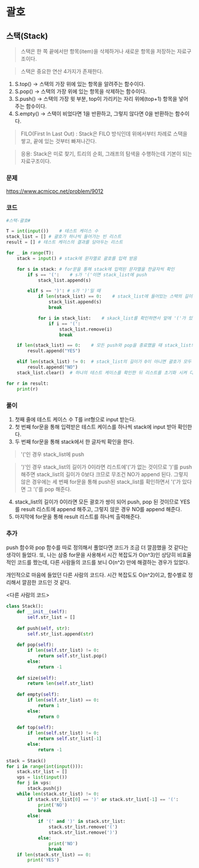 괄호
=======================================================
스택(Stack)
-------------------------------------------------------
> 스택은 한 쪽 끝에서만 항목(item)을 삭제하거나 새로운 항목을 저장하는 자료구조이다.

> 스택은 중요한 연산 4가지가 존재한다.
1. S.top() -> 스택의 가장 위에 있는 항목을 알려주는 함수이다.
2. S.pop() -> 스택의 가장 위에 있는 항목을 삭제하는 함수이다.
3. S.push() -> 스택의 가장 윗 부분, top이 가리키는 자리 위에(top+1) 항목을 넣어주는 함수이다.
4. S.empty() -> 스택이 비었다면 1을 반환하고, 그렇지 않다면 0을 반환하는 함수이다.

> FILO(First In Last Out) : Stack은 FILO 방식인데 위에서부터 차례로 스택을 쌓고, 끝에 있는 것부터 빠져나간다.

> 응용: Stack은 미로 찾기, 트리의 순회, 그래프의 탐색을 수행하는데 기본이 되는 자료구조이다. 

### 문제
https://www.acmicpc.net/problem/9012

### 코드

``` python
#스택-괄호#

T = int(input())    # 테스트 케이스 수
stack_list = [] # 괄호가 하나씩 들어가는 빈 리스트
result = [] # 테스트 케이스의 결과를 담아두는 리스트

for _ in range(T):
    stack = input() # stack에 문자열로 괄호를 입력 받음

    for s in stack: # for문을 통해 stack에 입력된 문자열을 한글자씩 확인
        if s == '(':    # s가 '('이면 stack_list에 push
            stack_list.append(s)

        elif s == ')': # s가 ')'일 때
            if len(stack_list) == 0:    # stack_list에 들어있는 스택의 길이가 0이면 ')'를 push
                stack_list.append(s)
                break

            for i in stack_list:    # skack_list를 확인하면서 앞에 '('가 있으면 괄호가 한 쌍이 된 것이므로 pop
                if i == '(':
                    stack_list.remove(i)
                    break

    if len(stack_list) == 0:    # 모든 push와 pop을 종료했을 때 stack_list의 길이가 0이면 모두 pop 된 것이므로 YES를 result에 append
        result.append("YES")

    elif len(stack_list) != 0:  # stack_list의 길이가 0이 아니면 괄호가 모두 짝지어진 것이 아니므로 NO를 result에 append
        result.append("NO")
    stack_list.clear()  # 하나의 테스트 케이스를 확인한 뒤 리스트를 초기화 시켜 다음 테스트 케이스를 확인

for r in result:
    print(r)
```
### 풀이
1. 첫째 줄에 테스트 케이스 수 T를 int형으로 input 받는다.
2. 첫 번째 for문을 통해 입력받은 테스트 케이스를 하나씩 stack에 input 받아 확인한다.
3. 두 번째 for문을 통해 stack에서 한 글자씩 확인을 한다.
> '('인 경우 stack_list에 push

> ')'인 경우 stack_list의 길이가 0이라면 리스트에'('가 없는 것이므로 ')'를 push해주면 stack_list의 길이가 0보다 크므로 무조건 NO가 append 된다.
그렇지 않은 경우에는 세 번째 for문을 통해 push된 stack_list를 확인하면서 '('가 있다면 그 '('를 pop 해준다.

4. stack_list의 길이가 0이라면 모든 괄호가 쌍이 되어 push, pop 된 것이므로 YES를 result 리스트에 append 해주고, 그렇지 않은 경우 NO를 append 해준다.
5. 마지막에 for문을 통해 result 리스트를 하나씩 출력해준다.

### 추가
push 함수와 pop 함수를 따로 정의해서 풀었다면 코드가 조금 더 깔끔했을 것 같다는 생각이 들었다.
또, 나는 삼중 for문을 사용해서 시간 복잡도가 O(n^3)인 상당히 비효율적인 코드를 짰는데, 다른 사람들의 코드를 보니 O(n^2) 만에 해결하는 경우가 있었다.

개인적으로 마음에 들었던 다른 사람의 코드다.
시간 복잡도도 O(n^2)이고, 함수별로 정리해서 깔끔한 코드인 것 같다.

<다른 사람의 코드>
``` python
class Stack():
    def __init__(self):
        self.str_list = []
 
    def push(self, str):
        self.str_list.append(str)
 
    def pop(self):
        if len(self.str_list) != 0:
            return self.str_list.pop()
        else:
            return -1
 
    def size(self):
        return len(self.str_list)
 
    def empty(self):
        if len(self.str_list) == 0:
            return 1
        else:
            return 0
 
    def top(self):
        if len(self.str_list) != 0:
            return self.str_list[-1]
        else:
            return -1
 
stack = Stack()
for i in range(int(input())):
    stack.str_list = []
    vps = list(input())
    for j in vps:
        stack.push(j)
    while len(stack.str_list) != 0:
        if stack.str_list[0] == ')' or stack.str_list[-1] == '(':
            print('NO')
            break
        else:
            if '(' and ')' in stack.str_list:
                stack.str_list.remove('(')
                stack.str_list.remove(')')
            else:
                print('NO')
                break
    if len(stack.str_list) == 0:
        print('YES')
```
